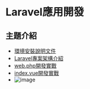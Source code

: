 # Laravel應用開發

## 主題介紹
- [環境安裝說明文件](https://github.com/shawnhuang125/laravel/blob/main/environment_configuration.md)
- [Laravel專案架構介紹](https://github.com/shawnhuang125/laravel/blob/main/laravel_framwork.md)
- [web.php開發實戰]()
- [index.vue開發實戰]()
- ![image](https://github.com/user-attachments/assets/74fc32be-a1ae-48e4-99f4-0e4e3a07b189)







